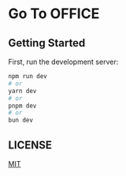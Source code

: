 # Go To OFFICE

## Getting Started

First, run the development server:

```bash
npm run dev
# or
yarn dev
# or
pnpm dev
# or
bun dev
```

## LICENSE

[MIT](./LICENSE)
